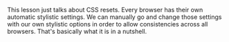 This lesson just talks about CSS resets. Every browser has their own automatic stylistic settings. We can manually go and change those settings with our own stylistic options in order to allow consistencies across all browsers. That's basically what it is in a nutshell.
